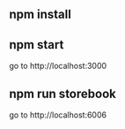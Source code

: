 
npm install
-
npm start
-
go to  http://localhost:3000

npm run storebook
- 
go to  http://localhost:6006

